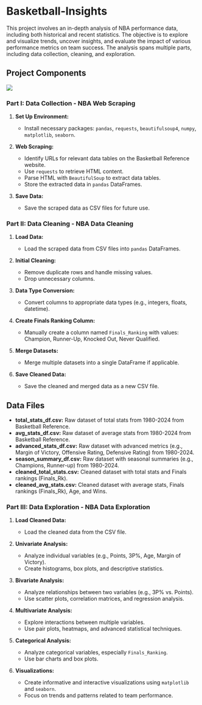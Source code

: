 # Basketball-Insights

This project involves an in-depth analysis of NBA performance data, including both historical and recent statistics. The objective is to explore and visualize trends, uncover insights, and evaluate the impact of various performance metrics on team success. The analysis spans multiple parts, including data collection, cleaning, and exploration.

## Project Components
![](https://cdn.careerfoundry.com/en/wp-content/uploads/old-blog-uploads/the-data-analysis-process-1.jpg)
### Part I: Data Collection - NBA Web Scraping

1. **Set Up Environment:**
   - Install necessary packages: `pandas`, `requests`, `beautifulsoup4`, `numpy`, `matplotlib`, `seaborn`.

2. **Web Scraping:**
   - Identify URLs for relevant data tables on the Basketball Reference website.
   - Use `requests` to retrieve HTML content.
   - Parse HTML with `BeautifulSoup` to extract data tables.
   - Store the extracted data in `pandas` DataFrames.

3. **Save Data:**
   - Save the scraped data as CSV files for future use.

### Part II: Data Cleaning - NBA Data Cleaning

1. **Load Data:**
   - Load the scraped data from CSV files into `pandas` DataFrames.

2. **Initial Cleaning:**
   - Remove duplicate rows and handle missing values.
   - Drop unnecessary columns.

3. **Data Type Conversion:**
   - Convert columns to appropriate data types (e.g., integers, floats, datetime).

4. **Create Finals Ranking Column:**
   - Manually create a column named `Finals_Ranking` with values: Champion, Runner-Up, Knocked Out, Never Qualified.

5. **Merge Datasets:**
   - Merge multiple datasets into a single DataFrame if applicable.

6. **Save Cleaned Data:**
   - Save the cleaned and merged data as a new CSV file.

## Data Files

- **total_stats_df.csv:** Raw dataset of total stats from 1980-2024 from Basketball Reference.
- **avg_stats_df.csv:** Raw dataset of average stats from 1980-2024 from Basketball Reference.
- **advanced_stats_df.csv:** Raw dataset with advanced metrics (e.g., Margin of Victory, Offensive Rating, Defensive Rating) from 1980-2024.
- **season_summary_df.csv:** Raw dataset with seasonal summaries (e.g., Champions, Runner-up) from 1980-2024.
- **cleaned_total_stats.csv:** Cleaned dataset with total stats and Finals rankings (Finals_Rk).
- **cleaned_avg_stats.csv:** Cleaned dataset with average stats, Finals rankings (Finals_Rk), Age, and Wins.


### Part III: Data Exploration - NBA Data Exploration

1. **Load Cleaned Data:**
   - Load the cleaned data from the CSV file.

2. **Univariate Analysis:**
   - Analyze individual variables (e.g., Points, 3P%, Age, Margin of Victory).
   - Create histograms, box plots, and descriptive statistics.

3. **Bivariate Analysis:**
   - Analyze relationships between two variables (e.g., 3P% vs. Points).
   - Use scatter plots, correlation matrices, and regression analysis.

4. **Multivariate Analysis:**
   - Explore interactions between multiple variables.
   - Use pair plots, heatmaps, and advanced statistical techniques.

5. **Categorical Analysis:**
   - Analyze categorical variables, especially `Finals_Ranking`.
   - Use bar charts and box plots.

6. **Visualizations:**
   - Create informative and interactive visualizations using `matplotlib` and `seaborn`.
   - Focus on trends and patterns related to team performance.
